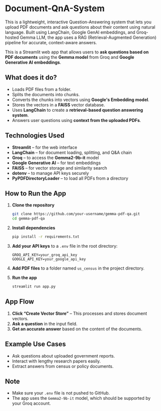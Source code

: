 # Document-QnA-System
This is a lightweight, interactive Question-Answering system that lets you upload PDF documents and ask questions about their content using natural language. Built using LangChain, Google GenAI embeddings, and Groq-hosted Gemma LLM, the app uses a RAG (Retrieval-Augmented Generation) pipeline for accurate, context-aware answers. 

This is a Streamlit web app that allows users to **ask questions based on PDF documents** using the **Gemma model** from Groq and **Google Generative AI embeddings**.

## What does it do?

* Loads PDF files from a folder.
* Splits the documents into chunks.
* Converts the chunks into vectors using **Google's Embedding model**.
* Stores the vectors in a **FAISS** vector database.
* Uses **LangChain** to create a **retrieval-based question answering system**.
* Answers user questions using **context from the uploaded PDFs**.

## Technologies Used

* **Streamlit** – for the web interface
* **LangChain** – for document loading, splitting, and Q\&A chain
* **Groq** – to access the **Gemma2-9b-it** model
* **Google Generative AI** – for text embeddings
* **FAISS** – for vector storage and similarity search
* **dotenv** – to manage API keys securely
* **PyPDFDirectoryLoader** – to load all PDFs from a directory

## How to Run the App

1. **Clone the repository**

   ```bash
   git clone https://github.com/your-username/gemma-pdf-qa.git
   cd gemma-pdf-qa
   ```

2. **Install dependencies**

   ```cmd
   pip install -r requirements.txt
   ```

3. **Add your API keys** to a `.env` file in the root directory:

   ```
   GROQ_API_KEY=your_groq_api_key
   GOOGLE_API_KEY=your_google_api_key
   ```

4. **Add PDF files** to a folder named `us_census` in the project directory.

5. **Run the app**

   ```cmd
   streamlit run app.py
   ```

## App Flow

1. **Click “Create Vector Store”** – This processes and stores document vectors.
2. **Ask a question** in the input field.
3. **Get an accurate answer** based on the content of the documents.

## Example Use Cases

* Ask questions about uploaded government reports.
* Interact with lengthy research papers easily.
* Extract answers from census or policy documents.


## Note

* Make sure your `.env` file is not pushed to GitHub.
* The app uses the `Gemma2-9b-it` model, which should be supported by your Groq account.

